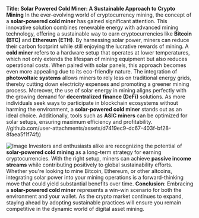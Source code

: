 **Title: Solar Powered Cold Miner: A Sustainable Approach to Crypto Mining**
In the ever-evolving world of cryptocurrency mining, the concept of a **solar-powered cold miner** has gained significant attention. This innovative solution combines renewable energy with advanced mining technology, offering a sustainable way to earn cryptocurrencies like **Bitcoin (BTC)** and **Ethereum (ETH)**. By harnessing solar power, miners can reduce their carbon footprint while still enjoying the lucrative rewards of mining.
A **cold miner** refers to a hardware setup that operates at lower temperatures, which not only extends the lifespan of mining equipment but also reduces operational costs. When paired with solar panels, this approach becomes even more appealing due to its eco-friendly nature. The integration of **photovoltaic systems** allows miners to rely less on traditional energy grids, thereby cutting down electricity expenses and promoting a greener mining process.
Moreover, the use of solar energy in mining aligns perfectly with the growing demand for **decentralized finance (DeFi)** solutions. As more individuals seek ways to participate in blockchain ecosystems without harming the environment, a **solar-powered cold miner** stands out as an ideal choice. Additionally, tools such as **ASIC miners** can be optimized for solar setups, ensuring maximum efficiency and profitability.
 //github.com/user-attachments/assets/d7419ec9-dc67-403f-bf28-8faea5f1f74f))

![Image](https://github.com/user-attachments/assets/d7419ec9-dc67-403f-bf28-8faea5f1f74f)
Investors and enthusiasts alike are recognizing the potential of **solar-powered cold mining** as a long-term strategy for earning cryptocurrencies. With the right setup, miners can achieve **passive income streams** while contributing positively to global sustainability efforts. Whether you're looking to mine Bitcoin, Ethereum, or other altcoins, integrating solar power into your mining operations is a forward-thinking move that could yield substantial benefits over time.
**Conclusion**: Embracing a **solar-powered cold miner** represents a win-win scenario for both the environment and your wallet. As the crypto market continues to expand, staying ahead by adopting sustainable practices will ensure you remain competitive in the dynamic world of digital asset mining.
